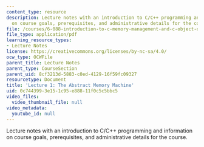```yaml
---
content_type: resource
description: Lecture notes with an introduction to C/C++ programming and information
  on course goals, prerequisites, and administrative details for the course.
file: /courses/6-088-introduction-to-c-memory-management-and-c-object-oriented-programming-january-iap-2010/0c7443993e151c95e88811f0c5c5bbc5_MIT6_088IAP10_lec01.pdf
file_type: application/pdf
learning_resource_types:
- Lecture Notes
license: https://creativecommons.org/licenses/by-nc-sa/4.0/
ocw_type: OCWFile
parent_title: Lecture Notes
parent_type: CourseSection
parent_uid: 8cf3213d-5883-c0ed-4129-16f59fc09327
resourcetype: Document
title: 'Lecture 1: The Abstract Memory Machine'
uid: 0c744399-3e15-1c95-e888-11f0c5c5bbc5
video_files:
  video_thumbnail_file: null
video_metadata:
  youtube_id: null
---
```

Lecture notes with an introduction to C/C++ programming and information on course goals, prerequisites, and administrative details for the course.
